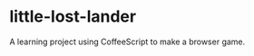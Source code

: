 little-lost-lander
==================

A learning project using CoffeeScript to make a browser game. 
